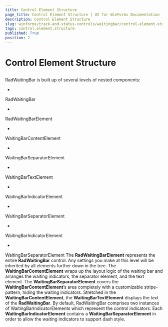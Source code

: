 ```yaml
---
title: Control Element Structure
page_title: Control Element Structure | UI for WinForms Documentation
description: Control Element Structure
slug: winforms/track-and-status-controls/waitingbar/control-element-structure
tags: control,element,structure
published: True
position: 2
---
```


# Control Element Structure



## 

RadWaitingBar is built up of several levels of nested components:               
		

* 

RadWaitingBar   
					

* 

RadWaitingBarElement   
							

* 

WaitingBarContentElement
									

* 

WaitingBarSeparatorElement

* 

WaitingBarTextElement

* 

WaitingBarIndicatorElement 								 								 
											

* 

WaitingBarSeparatorElement

* 

WaitingBarIndicatorElement 								 								 
											

* 

WaitingBarSeparatorElement
		The __RadWaitingBarElement__ represents the entire __RadWaitingBar__ control. Any settings you make at this level will be inherited by all elements further down in the tree.
		The __WaitingBarContentElement__ wraps up the layout logic of the waiting bar and arranges the waiting indicators, the separator element, and the text element.
		The __WaitingBarSeparatorElement__ covers the __WaitingBarContentElement__’s area completely with a customizable stripe-pattern, hiding the waiting indicators.
		Stretched in the __WaitingBarContentElement__, the __WaitingBarTextElement__ displays the text of the __RadWaitingBar__. 
		By default, RadWaitingBar comprises two instances of WaitingBarIndicatorElements which represent the control indicators. Each __WaitingBarIndicatorElement__ contains a __WaitingBarSeparatorElement__ in order to allow the waiting indicators to support dash style.   
   
